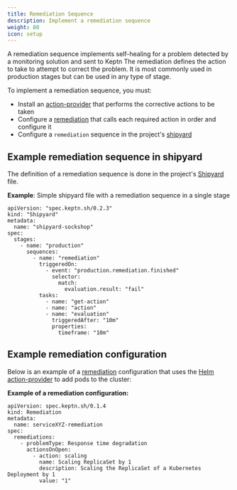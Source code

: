 ```yaml
---
title: Remediation Sequence
description: Implement a remediation sequence
weight: 80
icon: setup
---
```


A remediation sequence implements self-healing for a problem
detected by a monitoring solution and sent to Keptn
The remediation defines the action to take
to attempt to correct the problem.
It is most commonly used in production stages but can be used in any type of stage.

To implement a remediation sequence, you must:

* Install an [action-provider](../../reference/files/action-provider)
  that performs the corrective actions to be taken
* Configure a [remediation](../../reference/files/remediation)
  that calls each required action in order and configure it
* Configure a `remediation` sequence in the project's [shipyard](../../reference/files/shipyard)

## Example remediation sequence in shipyard

The definition of a remediation sequence is done in the project's [Shipyard](../../manage/shipyard) file.

**Example**: Simple shipyard file with a remediation sequence in a single stage

    apiVersion: "spec.keptn.sh/0.2.3"
    kind: "Shipyard"
    metadata:
      name: "shipyard-sockshop"
    spec:
      stages:
        - name: "production"
          sequences:
            - name: "remediation"
              triggeredOn:
                - event: "production.remediation.finished"
                  selector:
                    match:
                      evaluation.result: "fail"
              tasks:
                - name: "get-action"
                - name: "action"
                - name: "evaluation"
                  triggeredAfter: "10m"
                  properties:
                    timeframe: "10m"

## Example remediation configuration

Below is an example of a [remediation](../../reference/files/remediation) configuration
that uses the [Helm action-provider](../../reference/files/action-provider/#helm-action-provider)
to add pods to the cluster:

**Example of a remediation configuration:**

    apiVersion: spec.keptn.sh/0.1.4
    kind: Remediation
    metadata:
      name: serviceXYZ-remediation
    spec:
      remediations:
        - problemType: Response time degradation
          actionsOnOpen:
            - action: scaling
              name: Scaling ReplicaSet by 1
              description: Scaling the ReplicaSet of a Kubernetes Deployment by 1
              value: "1"

